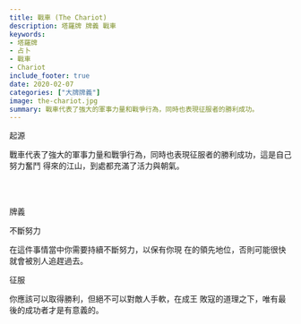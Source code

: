 ```yaml
---
title: 戰車 (The Chariot)
description: 塔羅牌 牌義 戰車
keywords:
- 塔羅牌
- 占卜
- 戰車
- Chariot
include_footer: true
date: 2020-02-07
categories: ["大牌牌義"]
image: the-chariot.jpg
summary: 戰車代表了強大的軍事力量和戰爭行為，同時也表現征服者的勝利成功。
---
```


<p class="title is-3">起源</p>
<p class="subtitle is-6">
戰車代表了強大的軍事力量和戰爭行為，同時也表現征服者的勝利成功，這是自己努力奮鬥 得來的江山，到處都充滿了活力與朝氣。
</p>

<br/><br/>
<p class="title is-3">牌義</p>
<p class="subtitle is-4">不斷努力</p>
<p class="subtitle is-6">在這件事情當中你需要持續不斷努力，以保有你現 在的領先地位，否則可能很快就會被別人追趕過去。</p>
<p class="subtitle is-4">征服</p>
<p class="subtitle is-6">你應該可以取得勝利，但絕不可以對敵人手軟，在成王 敗寇的道理之下，唯有最後的成功者才是有意義的。</p>
